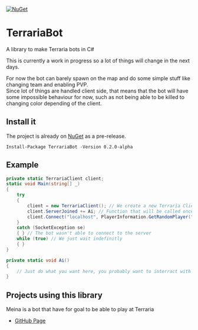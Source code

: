 [![NuGet](https://img.shields.io/nuget/v/TerrariaBot.svg)](https://www.nuget.org/packages/TerrariaBot/)

# TerrariaBot
A library to make Terraria bots in C#

This is currently a work in progress so a lot of things will change in the next days.

For now the bot can barely spawn on the map and do some simple stuff like changing team and enabling PVP.<br/>
Since lot of things are handled client side, that means that the bot will have some impossible behaviour for now, such as not being able to be killed to changing color depending of the client.

## Install it
The project is already on [NuGet](https://www.nuget.org/packages/TerrariaBot/0.2.0-alpha) as a pre-release.
```
Install-Package TerrariaBot -Version 0.2.0-alpha
```

## Example
```cs
private static TerrariaClient client;
static void Main(string[] _)
{
    try
    {
        client = new TerrariaClient(); // We create a new Terraria Client
        client.ServerJoined += Ai; // Function that will be called once the bot is connected
        client.Connect("localhost", PlayerInformation.GetRandomPlayer("MyName", PlayerDifficulty.Easy));
    }
    catch (SocketException se)
    { } // The bot wasn't able to connect to the server
    while (true) // We just wait indefinitly
    { }
}

private static void Ai()
{
    // Just do what you want here, you probably want to interract with your TerrariaClient to do stuffs
}
```

## Projects using this library
Meina is a bot that have for goal to be able to play at Terraria<br/>
 - [GitHub Page](https://github.com/Xwilarg/Meina)
